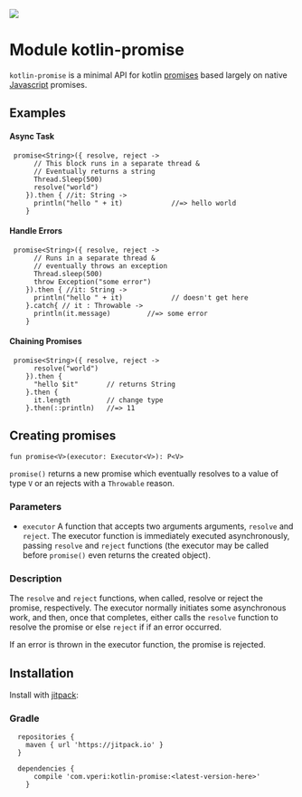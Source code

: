 [![](https://jitpack.io/v/com.vperi/kotlin-promise.svg)](https://jitpack.io/#com.vperi/kotlin-promise)

# Module kotlin-promise

`kotlin-promise` is a minimal API for kotlin [promises](https://en.wikipedia.org/wiki/Futures_and_promises) based largely on native [Javascript](https://developer.mozilla.org/en-US/docs/Web/JavaScript/Guide/Using_promises) promises.

## Examples

#### Async Task

````
 promise<String>({ resolve, reject ->
      // This block runs in a separate thread &
      // Eventually returns a string
      Thread.Sleep(500)
      resolve("world")
    }).then { //it: String ->
      println("hello " + it)			//=> hello world
    }
````

#### Handle Errors

````
 promise<String>({ resolve, reject ->
      // Runs in a separate thread &
      // eventually throws an exception
      Thread.sleep(500)
      throw Exception("some error")
    }).then { //it: String ->
      println("hello " + it)			// doesn't get here
    }.catch{ // it : Throwable ->
      println(it.message)         //=> some error
    }
````

#### Chaining Promises

````
 promise<String>({ resolve, reject ->
      resolve("world")
    }).then {
      "hello $it"       // returns String
    }.then {
      it.length         // change type
    }.then(::println)   //=> 11
````


## Creating promises


 ```
fun promise<V>(executor: Executor<V>): P<V>
```

`promise()` returns a new promise which eventually resolves to a value of type `V` or an rejects with a `Throwable` reason.


### Parameters
* `executor` A function that accepts two arguments arguments,
`resolve` and `reject`. The executor function is immediately executed asynchronously, passing `resolve` and `reject` functions (the executor may be called before `promise()`  even returns the created object).

### Description
The `resolve` and `reject` functions, when called, resolve or reject the promise, respectively. The executor normally initiates some asynchronous work, and then, once that completes, either calls the `resolve` function to resolve the promise or else `reject` if if an error occurred.

If an error is thrown in the executor function, the promise
is rejected.

## Installation
Install with [jitpack](https://jitpack.io/#com.vperi/kotlin-promise/):

### Gradle

```
  repositories {
    maven { url 'https://jitpack.io' }
  }

  dependencies {
	  compile 'com.vperi:kotlin-promise:<latest-version-here>'
	}

```
